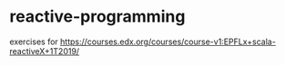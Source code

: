 # reactive-programming
exercises for https://courses.edx.org/courses/course-v1:EPFLx+scala-reactiveX+1T2019/
